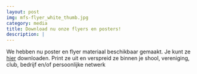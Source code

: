 ```yaml
---
layout: post
img: mfs-flyer_white_thumb.jpg
category: media
title: Download nu onze flyers en posters!
description: |
---
```

  We hebben nu poster en flyer materiaal beschikbaar gemaakt. Je kunt ze [hier](https://drive.google.com/drive/u/0/folders/0B5LWC09xwZeRWDlsX3hHMFkzOG8) downloaden. Print ze uit en verspreid ze binnen je shool, vereniging, club, bedrijf en/of persoonlijke netwerk
